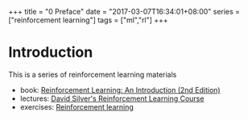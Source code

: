 +++
title = "0 Preface"
date = "2017-03-07T16:34:01+08:00"
series = ["reinforcement learning"]
tags = ["ml","rl"]
+++

# Introduction
This is a series of reinforcement learning materials

- book: [Reinforcement Learning: An Introduction (2nd Edition)](https://webdocs.cs.ualberta.ca/~sutton/book/bookdraft2016sep.pdf)
- lectures: [David Silver's Reinforcement Learning Course](http://www0.cs.ucl.ac.uk/staff/d.silver/web/Teaching.html) 
- exercises: [Reinforcement learning](https://github.com/dennybritz/reinforcement-learning)
